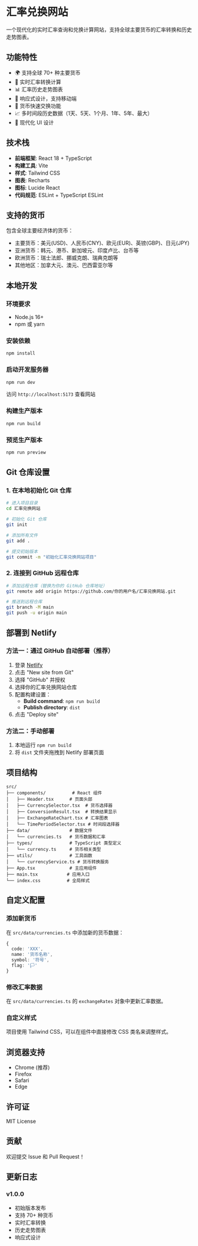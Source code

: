 # 汇率兑换网站

一个现代化的实时汇率查询和兑换计算网站，支持全球主要货币的汇率转换和历史走势图表。

## 功能特性

- 🌍 支持全球 70+ 种主要货币
- 💱 实时汇率转换计算
- 📊 汇率历史走势图表
- 📱 响应式设计，支持移动端
- 🔄 货币快速交换功能
- 📈 多时间段历史数据（1天、5天、1个月、1年、5年、最大）
- 🎨 现代化 UI 设计

## 技术栈

- **前端框架**: React 18 + TypeScript
- **构建工具**: Vite
- **样式**: Tailwind CSS
- **图表**: Recharts
- **图标**: Lucide React
- **代码规范**: ESLint + TypeScript ESLint

## 支持的货币

包含全球主要经济体的货币：
- 主要货币：美元(USD)、人民币(CNY)、欧元(EUR)、英镑(GBP)、日元(JPY)
- 亚洲货币：韩元、港币、新加坡元、印度卢比、台币等
- 欧洲货币：瑞士法郎、挪威克朗、瑞典克朗等
- 其他地区：加拿大元、澳元、巴西雷亚尔等

## 本地开发

### 环境要求

- Node.js 16+
- npm 或 yarn

### 安装依赖

```bash
npm install
```

### 启动开发服务器

```bash
npm run dev
```

访问 `http://localhost:5173` 查看网站

### 构建生产版本

```bash
npm run build
```

### 预览生产版本

```bash
npm run preview
```

## Git 仓库设置

### 1. 在本地初始化 Git 仓库

```bash
# 进入项目目录
cd 汇率兑换网站

# 初始化 Git 仓库
git init

# 添加所有文件
git add .

# 提交初始版本
git commit -m "初始化汇率兑换网站项目"
```

### 2. 连接到 GitHub 远程仓库

```bash
# 添加远程仓库（替换为你的 GitHub 仓库地址）
git remote add origin https://github.com/你的用户名/汇率兑换网站.git

# 推送到远程仓库
git branch -M main
git push -u origin main
```

## 部署到 Netlify

### 方法一：通过 GitHub 自动部署（推荐）

1. 登录 [Netlify](https://netlify.com)
2. 点击 "New site from Git"
3. 选择 "GitHub" 并授权
4. 选择你的汇率兑换网站仓库
5. 配置构建设置：
   - **Build command**: `npm run build`
   - **Publish directory**: `dist`
6. 点击 "Deploy site"

### 方法二：手动部署

1. 本地运行 `npm run build`
2. 将 `dist` 文件夹拖拽到 Netlify 部署页面

## 项目结构

```
src/
├── components/          # React 组件
│   ├── Header.tsx      # 页面头部
│   ├── CurrencySelector.tsx  # 货币选择器
│   ├── ConversionResult.tsx  # 转换结果显示
│   ├── ExchangeRateChart.tsx # 汇率图表
│   └── TimePeriodSelector.tsx # 时间段选择器
├── data/               # 数据文件
│   └── currencies.ts   # 货币数据和汇率
├── types/              # TypeScript 类型定义
│   └── currency.ts     # 货币相关类型
├── utils/              # 工具函数
│   └── currencyService.ts # 货币转换服务
├── App.tsx             # 主应用组件
├── main.tsx           # 应用入口
└── index.css          # 全局样式
```

## 自定义配置

### 添加新货币

在 `src/data/currencies.ts` 中添加新的货币数据：

```typescript
{
  code: 'XXX',
  name: '货币名称',
  symbol: '符号',
  flag: '🏳️'
}
```

### 修改汇率数据

在 `src/data/currencies.ts` 的 `exchangeRates` 对象中更新汇率数据。

### 自定义样式

项目使用 Tailwind CSS，可以在组件中直接修改 CSS 类名来调整样式。

## 浏览器支持

- Chrome (推荐)
- Firefox
- Safari
- Edge

## 许可证

MIT License

## 贡献

欢迎提交 Issue 和 Pull Request！

## 更新日志

### v1.0.0
- 初始版本发布
- 支持 70+ 种货币
- 实时汇率转换
- 历史走势图表
- 响应式设计